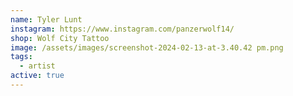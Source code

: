 ```yaml
---
name: Tyler Lunt
instagram: https://www.instagram.com/panzerwolf14/
shop: Wolf City Tattoo
image: /assets/images/screenshot-2024-02-13-at-3.40.42 pm.png
tags:
  - artist
active: true
---
```

